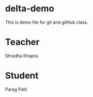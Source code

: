 # delta-demo
This is demo file for git and gitHub class.

# Teacher
Shradha Khapra

# Student
Parag Patil